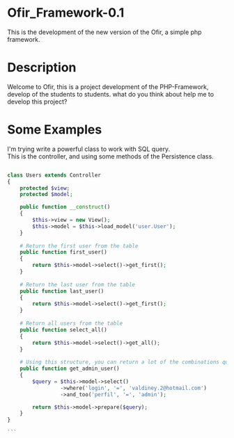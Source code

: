# Ofir_Framework-0.1
This is the development of the new version of the Ofir, a simple php framework.

# Description
Welcome to Ofir, this is a project development of the PHP-Framework, develop of the students to students. what do you think about help me to develop this project?

# Some Examples


I'm trying write a powerful class to work with SQL query. <br>
This is the controller, and  using some methods of the Persistence class.

````php

class Users extends Controller
{
    protected $view;
    protected $model;

    public function __construct()
    {
    	$this->view = new View();
    	$this->model = $this->load_model('user.User');
    }
    
    # Return the first user from the table
    public function first_user()
    {
    	return $this->model->select()->get_first();
    }
    
    # Return the last user from the table
    public function last_user()
    {
    	return $this->model->select()->get_first();
    }
    
    # Return all users from the table
    public function select_all()
    {
    	return $this->model->select()->get_all();
    }
    
    # Using this structure, you can return a lot of the combinations queries
    public function get_admin_user()
    {
    	$query = $this->model->select()
    	         ->where('login', '=', 'valdiney.2@hotmail.com')
    	         ->and_too('perfil', '=', 'admin');

    	return $this->model->prepare($query);
    }
}

```

